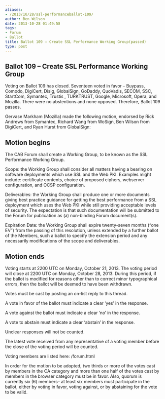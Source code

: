 ```yaml
---
aliases:
- /2013/10/28/ssl-performanceballot-109/
author: Ben Wilson
date: 2013-10-28 01:49:58
tags:
- Forum
- Ballot
title: Ballot 109 – Create SSL Performance Working Group(passed)
type: post
---
```


## Ballot 109 – Create SSL Performance Working Group

Voting on Ballot 109 has closed. Seventeen voted in favor – Buypass, Comodo, DigiCert, Disig, GlobalSign, GoDaddy, QuoVadis, SECOM, SSC, StartCom, Symantec, Trustis , TURKTRUST, Google, Microsoft, Opera, and Mozilla. There were no abstentions and none opposed. Therefore, Ballot 109 passes.

Gervase Markham (Mozilla) made the following motion, endorsed by Rick Andrews from Symantec, Richard Wang from WoSign, Ben Wilson from DigiCert, and Ryan Hurst from GlobalSign:

## Motion begins

The CAB Forum shall create a Working Group, to be known as the SSL Performance Working Group.

Scope: the Working Group shall consider all matters having a bearing on software deployments which use SSL and the Web PKI. Examples might include: certificate contents, choice of proposed ciphers, webserver configuration, and OCSP configuration.

Deliverables: the Working Group shall produce one or more documents giving best practice guidance for getting the best performance from a SSL deployment which uses the Web PKI while still providing acceptable levels of security. The expectation is that such documentation will be submitted to the Forum for publication as (a) non-binding Forum document(s).

Expiration Date: the Working Group shall expire twenty-seven months (“one EV”) from the passing of this resolution, unless extended by a further ballot of the Members, such a ballot to specify the extension period and any necessarily modifications of the scope and deliverables.

## Motion ends

Voting starts at 2200 UTC on Monday, October 21, 2013. The voting period will close at 2200 UTC on Monday, October 28, 2013. During this period, if the ballot is modified for reasons other than to correct minor typographical errors, then the ballot will be deemed to have been withdrawn.

Votes must be cast by posting an on-list reply to this thread.

A vote in favor of the ballot must indicate a clear ‘yes’ in the response.

A vote against the ballot must indicate a clear ‘no’ in the response.

A vote to abstain must indicate a clear ‘abstain’ in the response.

Unclear responses will not be counted.

The latest vote received from any representative of a voting member before the close of the voting period will be counted.

Voting members are listed here: /forum.html

In order for the motion to be adopted, two thirds or more of the votes cast by members in the CA category and more than one half of the votes cast by members in the browser category must be in favor. Also, quorum is currently six (6) members– at least six members must participate in the ballot, either by voting in favor, voting against, or by abstaining for the vote to be valid.